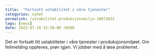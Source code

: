 ```yaml
---
title:  "Fortsatt ustabilitet i våre tjenester"
categories: nyhet
permalink: /ustabilitet-produksjonsmiljo-18072022
tags: [news]
date: 2022-07-18 15:30:00 +0200
---
```


Det er fortsatt litt ustabiliteter i våre tjenester i produksjonsmiljøet. Om feilmelding oppleves, prøv igjen.
Vi jobber med å løse problemet. 
